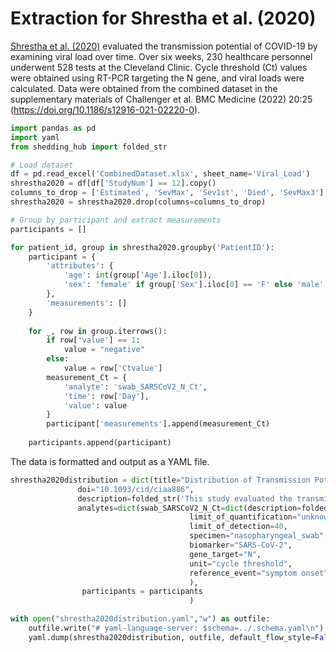 # Extraction for Shrestha et al. (2020)

[Shrestha et al. (2020)](https://doi.org/10.1093/cid/ciaa886) evaluated the transmission potential of COVID-19 by examining viral load over time. Over six weeks, 230 healthcare personnel underwent 528 tests at the Cleveland Clinic. Cycle threshold (Ct) values were obtained using RT-PCR targeting the N gene, and viral loads were calculated. Data were obtained from the combined dataset in the supplementary materials of Challenger et al. BMC Medicine (2022) 20:25 (https://doi.org/10.1186/s12916-021-02220-0).

```python
import pandas as pd
import yaml
from shedding_hub import folded_str

# Load dataset
df = pd.read_excel('CombinedDataset.xlsx', sheet_name='Viral_Load')
shrestha2020 = df[df['StudyNum'] == 12].copy()
columns_to_drop = ['Estimated', 'SevMax', 'Sev1st', 'Died', 'SevMax3']
shrestha2020 = shrestha2020.drop(columns=columns_to_drop)
```

```python
# Group by participant and extract measurements
participants = []

for patient_id, group in shrestha2020.groupby('PatientID'):
    participant = {
        'attributes': {
            'age': int(group['Age'].iloc[0]),
            'sex': 'female' if group['Sex'].iloc[0] == 'F' else 'male'
        },
        'measurements': []
    }
    
    for _, row in group.iterrows():
        if row['value'] == 1:
            value = "negative"
        else:
            value = row['Ctvalue']
        measurement_Ct = {
            'analyte': 'swab_SARSCoV2_N_Ct',
            'time': row['Day'],
            'value': value
        }
        participant['measurements'].append(measurement_Ct)
        
    participants.append(participant)
```

The data is formatted and output as a YAML file.

```python
shrestha2020distribution = dict(title="Distribution of Transmission Potential During Nonsevere COVID-19 Illness",
               doi="10.1093/cid/ciaa886",
               description=folded_str('This study evaluated the transmission potential of COVID-19 by examining viral load over time. Over six weeks, 230 healthcare personnel underwent 528 tests at the Cleveland Clinic. Cycle threshold (Ct) values were obtained using RT-PCR targeting the N gene, and viral loads were calculated. Data were obtained from the combined dataset in the supplementary materials of Challenger et al. BMC Medicine (2022) 20:25 (https://doi.org/10.1186/s12916-021-02220-0).\n'),
               analytes=dict(swab_SARSCoV2_N_Ct=dict(description=folded_str("Cycle threshold (Ct) values were quantified using RT-PCR targeting the N gene in nasopharyngeal swab samples.\n"),
                                        limit_of_quantification="unknown",
                                        limit_of_detection=40,
                                        specimen="nasopharyngeal_swab", 
                                        biomarker="SARS-CoV-2", 
                                        gene_target="N", 
                                        unit="cycle threshold",
                                        reference_event="symptom onset",)
                                        ),
                participants = participants
                                        )

with open("shrestha2020distribution.yaml","w") as outfile:
    outfile.write("# yaml-language-server: $schema=../.schema.yaml\n")
    yaml.dump(shrestha2020distribution, outfile, default_flow_style=False, sort_keys=False)
```
